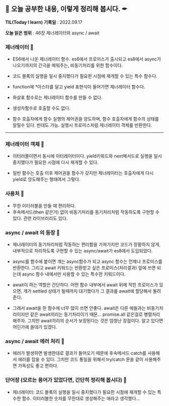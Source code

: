 ## 📕 오늘 공부한 내용, 이렇게 정리해 봅시다. ✒

**TIL(Today I learn) 기록일** : 2022.09.17

**오늘 읽은 범위** : 46장 제너레이터와 async / await

### 제너레이터 📑

- ES6에서 나온 제너레이터 함수. es6에서 프로미스가 출시되고 es8에서 async가 나오기까지의 간극을 메워주는, 비동기처리를 위한 함수이다.
- 코드 블록의 실행을 일시 중지했다가 필요한 시점에 재개할 수 있는 특수 함수다.

- function에 \*아스타를 달고 yield 표현식이 들어가면 제너레이터 함수다.
- 화살표 함수로는 제너레이터 함수를 만들 수 없다.
- 생성자함수로 호출할 수도 없다.

- 함수 호출자에게 함수 실행의 제어권을 양도하며, 함수 호출자에게 함수의 상태를 알릴수 있다. 반대도 가능. 실행시 프로미스처럼 제너레이터 객체를 반환한다.

---

### 제너레이터 객체 📑

- 이터러블이면서 동시에 이터레이터이다. yield키워드와 next메서드로 실행을 일시중지했다가 필요한 시점에 다시 재개할 수 있다.

- 일반 함수는 호출 이후 제어권을 함수가 갖지만 제너레이터는 호출자에게 다시 yield로 앙도해주는 형태여서 그렇다.

### 사용처 📑

- 무한 이터러블을 만들 때 편리하다.
- 후속메서드(then 같은거) 없이 비동기처리를 동기처리처럼 작동하도록 구현할 수 있다. 관련 라이브러리도 있다.

### async / await 의 등장 📑

- 제너레이터의 동기처리처럼 작동하는 편리함을 가져가지만 코드가 장황하지 않게, 내부적으로 처리하도록 구현할 수 있는 async/await가 es8에서 도입되었다.

- async를 함수에 붙이면 걔는 async함수가 되고 async 함수는 언제나 프로미스를 반환한다. 그리고 await 키워드는 반환받고 싶은 프로미스(처리결과) 앞에 쓰면 되는데 async 함수 내에서만 사용할 수 있는 특수한 키워드이다.

- await이 하는 역할은 간단하다. 어떤 함수 내부에서 await 뒤에 적힌 프로미스가 있으면, 걔가 settled 상태가 될때까지 대기했다가 그 결과를 await에 할당해서 돌려준다.

- 그래서 await을 한 함수에 너무 많이 쓰면 안좋다. await은 다른 애들과는 비동기처리이지만 같은 await끼리는 동기처리이기 때문... promise.all 같은걸로 병렬처리 해주자. 그치만 await끼리의 순서가 보장된다는 것은 엄청난 장점이다. 알고 있다면 어딘가에 쓸데가 있겠다.

### async / await 에러 처리 📑

- 에러가 발생하면 발생한대로 결과가 들어오기 때문에 후속메서드 catch를 사용해서 에러를 잡을 수 있다. 그치만 코드 통일을 위해서 try/catch 문을 같이 사용해주면 가독성도 좋고 편하다.

### 단어장 (모르는 용어가 있었다면, 간단히 정리해 봅시다) 🔖

- 제너레이터: 코드 블록의 실행을 일시 중지했다가 필요한 시점에 재개할 수
  있는 특수한 함수. 이터러블한 숫자를 무한대로 생성해주는 애라고 생각했다...
